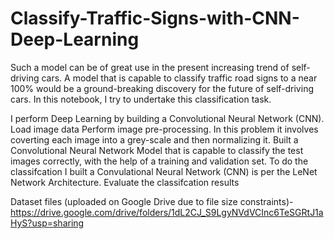 # Classify-Traffic-Signs-with-CNN-Deep-Learning

Such a model can be of great use in the present increasing trend of self-driving cars. A model that is capable to classify traffic road signs to a near 100% would be a ground-breaking discovery for the future of self-driving cars. In this notebook, I try to undertake this classification task.

I perform Deep Learning by building a Convolutional Neural Network (CNN).
Load image data
Perform image pre-processing. In this problem it involves coverting each image into a grey-scale and then normalizing it.
Built a Convolutional Neural Network Model that is capable to classify the test images correctly, with the help of a training and validation set.
To do the classifcation I built a Convulational Neural Network (CNN) is per the LeNet Network Architecture.
Evaluate the classifcation results

Dataset files (uploaded on Google Drive due to file size constraints)- https://drive.google.com/drive/folders/1dL2CJ_S9LgyNVdVCInc6TeSGRtJ1aHyS?usp=sharing
